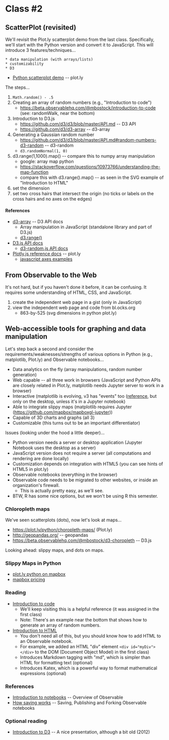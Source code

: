 
# Class #2

## ScatterPlot (revisited)

We'll revisit the Plot.ly scatterplot demo from the last class.
Specifically, we'll start with the Python version and convert it to JavaScript.
This will introduce 3 features/techniques...

    * data manipulation (with arrays/lists)
    * customizability
    * D3

* [Python scatterplot demo](https://plot.ly/python/line-and-scatter/#style-scatter-plots) -- plot.ly

The steps...

1. `Math.random() - .5`
2. Creating an array of random numbers (e.g., "Introduction to code")
    * https://beta.observablehq.com/@mbostock/introduction-to-code (see: randomWalk, near the bottom)
3. Introduction to D3.js
    * https://github.com/d3/d3/blob/master/API.md -- D3 API
    * https://github.com/d3/d3-array -- d3-array
3. Generating a Gaussian random number
    * https://github.com/d3/d3/blob/master/API.md#random-numbers-d3-random  -- d3-random
    * `d3.randomNormal(1, 0)`
4. d3.range(1,1000).map() -- compare this to numpy array manipulation
    * google: array map python
    * https://stackoverflow.com/questions/10973766/understanding-the-map-function
    * compare this with d3.range().map() -- as seen in the SVG example of "Introduction to HTML"
5. set the dimension
6. set two cross hairs that intersect the origin (no ticks or labels on the cross hairs and no axes on the edges)

#### References

* [d3-array](https://github.com/d3/d3-array) -- D3 API docs
    * Array manipulation in JavaScript (standalone library and part of D3.js)
    * [d3.range()](https://github.com/d3/d3-array#range)
* [D3.js API docs](https://github.com/d3/d3/blob/master/API.md)
    * [d3-random.js API docs](https://github.com/d3/d3-random)
* [Plotly.js reference docs](https://plot.ly/javascript/reference/) -- plot.ly
    * [javascript axes examples](https://plot.ly/javascript/axes/)

## From Observable to the Web

It's not hard, but if you haven't done it before, it can be confusing.
It requires some understanding of HTML, CSS, and JavaScript.

1. create the independent web page in a gist (only in JavaScript)
2. view the independent web page and code from bl.ocks.org
    * 863-by-525 (svg dimensions in python plot.ly)

## Web-accessible tools for graphing and data manipulation

Let's step back a second and consider the requirements/weaknesses/strengths of
various options in Python (e.g., matplotlib, Plot.ly) and Observable notebooks...

* Data analytics on the fly (array manipulations, random number generation)
* Web capable -- all three work in browsers (JavaScript and Python APIs are closely related in Plot.ly, matplotlib needs Jupyter server to work in a browser)
* Interactive (matplotlib is evolving, v3 has "events" too ([reference](https://matplotlib.org/users/event_handling.html), but only on the desktop, unless it's in a Jupyter notebook)
* Able to integrate slippy maps (matplotlib requires Jupyter (https://github.com/mapbox/mapboxgl-jupyter))
* Capable of 3D charts and graphs (all 3)
* Customizable (this turns out to be an important differentiator)

Issues (looking under the hood a little deeper)...

* Python version needs a server or desktop application (Jupyter Notebook uses the desktop as a server)
* JavaScript version does not require a server (all computations and rendering are done locally)
* Customization depends on integration with HTML5 (you can see hints of HTML5 in plot.ly)
* Observable notebooks (everything in the browser)
* Observable code needs to be migrated to other websites, or inside an organization's firewall.
    * This is actually pretty easy, as we'll see.
* BTW, R has some nice options, but we won't be using R this semester.

### Chloropleth maps

We've seen scatterplots (dots), now let's look at maps...

* https://plot.ly/python/choropleth-maps/ (Plot.ly)
* http://geopandas.org/ -- geopandas
* https://beta.observablehq.com/@mbostock/d3-choropleth -- D3.js

Looking ahead: slippy maps, and dots on maps.

### Slippy Maps in Python

* [plot.ly python on mapbox](https://plot.ly/python/scattermapbox/)
* [mapbox pricing](https://www.mapbox.com/pricing/)

### Reading

* [Introduction to code](https://beta.observablehq.com/@mbostock/introduction-to-code)
    * We'll keep visiting this is a helpful reference (it was assigned in the first class)
    * Note: There's an example near the bottom that shows how to generate an array of random numbers.
* [Introduction to HTML](https://beta.observablehq.com/@mbostock/introduction-to-code)
    * You don't need all of this, but you should know how to add HTML to an Observable notebook.
    * For example, we added an HTML "div" element `<div id="myDiv"></div>` to the DOM (Document Object Model) in the first class)
    * Introduces Markdown tagging with "md", which is simpler than HTML for formatting text (optional)
    * Introduces Katex, which is a powerful way to format mathematical expressions (optional)

### References

* [Introduction to notebooks](https://beta.observablehq.com/@mbostock/introduction-to-notebooks) -- Overview of Observable
* [How saving works](https://beta.observablehq.com/@mbostock/how-saving-works) -- Saving, Publishing and Forking Observable notebooks

### Optional reading

* [Introduction to D3](https://bost.ocks.org/mike/d3/workshop/) -- A nice presentation, although a bit old (2012)
